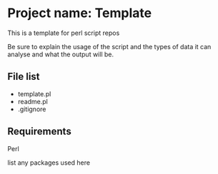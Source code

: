 Project name: Template
======================

This is a template for perl script repos

Be sure to explain the usage of the script and the types of data it can
analyse and what the output will be.

File list
---------
+ template.pl
+ readme.pl
+ .gitignore

Requirements
------------
Perl

list any packages used here
